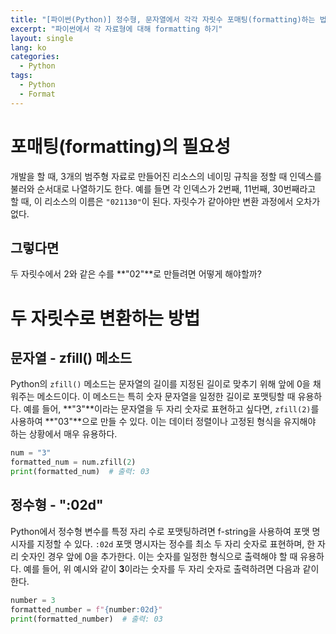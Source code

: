 ```yaml
---
title: "[파이썬(Python)] 정수형, 문자열에서 각각 자릿수 포매팅(formatting)하는 법"
excerpt: "파이썬에서 각 자료형에 대해 formatting 하기"
layout: single
lang: ko
categories:
  - Python
tags:
  - Python
  - Format
---
```


# 포매팅(formatting)의 필요성

개발을 할 때, 3개의 범주형 자료로 만들어진 리소스의 네이밍 규칙을 정할 때 인덱스를 불러와 순서대로 나열하기도 한다. 예를 들면 각 인덱스가 2번째, 11번째, 30번째라고 할 때, 이 리소스의 이름은 `"021130"`이 된다. 자릿수가 같아야만 변환 과정에서 오차가 없다.

## 그렇다면

두 자릿수에서 2와 같은 수를 **"02"**로 만들려면 어떻게 해야할까?


# 두 자릿수로 변환하는 방법

## 문자열 - zfill() 메소드

Python의 `zfill()` 메소드는 문자열의 길이를 지정된 길이로 맞추기 위해 앞에 0을 채워주는 메소드이다. 이 메소드는 특히 숫자 문자열을 일정한 길이로 포맷팅할 때 유용하다. 예를 들어, **"3"**이라는 문자열을 두 자리 숫자로 표현하고 싶다면, `zfill(2)`를 사용하여 **"03"**으로 만들 수 있다. 이는 데이터 정렬이나 고정된 형식을 유지해야 하는 상황에서 매우 유용하다.

```python
num = "3"
formatted_num = num.zfill(2)
print(formatted_num)  # 출력: 03
```

## 정수형 - ":02d"

Python에서 정수형 변수를 특정 자리 수로 포맷팅하려면 f-string을 사용하여 포맷 명시자를 지정할 수 있다. `:02d` 포맷 명시자는 정수를 최소 두 자리 숫자로 표현하며, 한 자리 숫자인 경우 앞에 0을 추가한다. 이는 숫자를 일정한 형식으로 출력해야 할 때 유용하다. 예를 들어, 위 예시와 같이 **3**이라는 숫자를 두 자리 숫자로 출력하려면 다음과 같이 한다.

```python
number = 3
formatted_number = f"{number:02d}"
print(formatted_number)  # 출력: 03
```